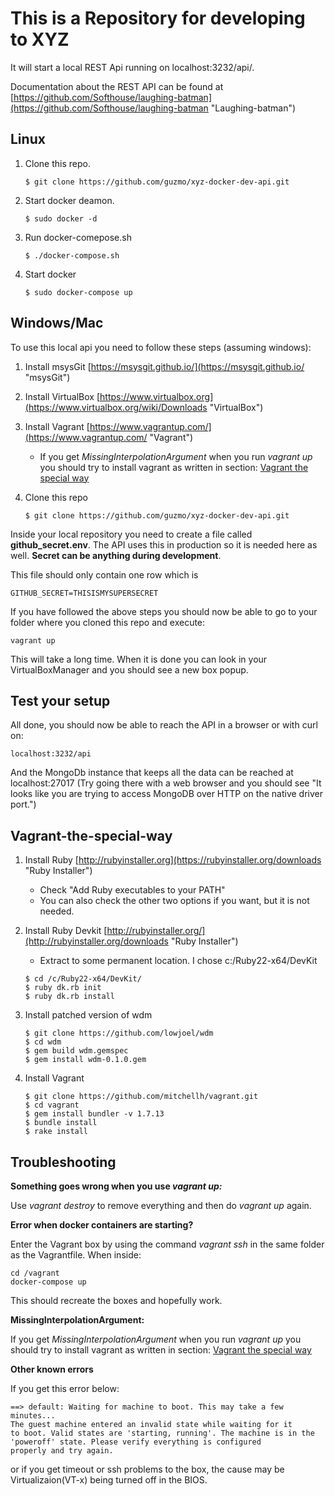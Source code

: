 # This is a Repository for developing to XYZ #

It will start a local REST Api running on localhost:3232/api/.

Documentation about the REST API can be found at [https://github.com/Softhouse/laughing-batman](https://github.com/Softhouse/laughing-batman "Laughing-batman")

## Linux 
1. Clone this repo.

    ```
    $ git clone https://github.com/guzmo/xyz-docker-dev-api.git
    ```

2. Start docker deamon.

	```
    $ sudo docker -d 
    ```

3. Run docker-comepose.sh

	```
    $ ./docker-compose.sh
    ```

4. Start docker

	```
    $ sudo docker-compose up
    ```

## Windows/Mac

To use this local api you need to follow these steps (assuming windows):

1. Install msysGit [https://msysgit.github.io/](https://msysgit.github.io/ "msysGit")
2. Install VirtualBox [https://www.virtualbox.org](https://www.virtualbox.org/wiki/Downloads "VirtualBox")
3. Install Vagrant [https://www.vagrantup.com/](https://www.vagrantup.com/ "Vagrant")
    - If you get *MissingInterpolationArgument* when you run *vagrant up* you should try to install vagrant as written in section: [Vagrant the special way](#Vagrant-the-special-way)

4. Clone this repo

    ```
    $ git clone https://github.com/guzmo/xyz-docker-dev-api.git
    ```

Inside your local repository you need to create a file called **github_secret.env**.
The API uses this in production so it is needed here as well. **Secret can be anything during development**.

This file should only contain one row which is

    GITHUB_SECRET=THISISMYSUPERSECRET

If you have followed the above steps you should now be able to go to your
folder where you cloned this repo and execute:

    vagrant up

This will take a long time.  When it is done you can look in your
VirtualBoxManager and you should see a new box popup.

## Test your setup ##

All done, you should now be able to reach the API in a browser or with curl on:

    localhost:3232/api

And the MongoDb instance that keeps all the data can be reached at
localhost:27017 (Try going there with a web browser and you should see "It
looks like you are trying to access MongoDB over HTTP on the native driver
port.")

## Vagrant-the-special-way


1. Install Ruby [http://rubyinstaller.org](https://rubyinstaller.org/downloads "Ruby Installer")
   - Check "Add Ruby executables to your PATH"
   - You can also check the other two options if you want, but it is not needed.
2. Install Ruby Devkit [http://rubyinstaller.org/](http://rubyinstaller.org/downloads "Ruby Installer")
   - Extract to some permanent location. I chose c:/Ruby22-x64/DevKit

    ```
    $ cd /c/Ruby22-x64/DevKit/
    $ ruby dk.rb init
    $ ruby dk.rb install
    ```

3. Install patched version of wdm

    ```
    $ git clone https://github.com/lowjoel/wdm
    $ cd wdm
    $ gem build wdm.gemspec
    $ gem install wdm-0.1.0.gem
    ```

4. Install Vagrant

    ```
    $ git clone https://github.com/mitchellh/vagrant.git
    $ cd vagrant
    $ gem install bundler -v 1.7.13
    $ bundle install
    $ rake install
    ```

## Troubleshooting ##

**Something goes wrong when you use *vagrant up:***

Use *vagrant destroy* to remove everything and then do *vagrant up* again.

**Error when docker containers are starting?**

Enter the Vagrant box by using the command *vagrant ssh* in the same folder as the Vagrantfile.
When inside:

    cd /vagrant
    docker-compose up

This should recreate the boxes and hopefully work.

**MissingInterpolationArgument:**

If you get *MissingInterpolationArgument* when you run *vagrant up* you should try to install vagrant as written in section: [Vagrant the special way](#Vagrant-the-special-way)

**Other known errors**

If you get this error below: 

    ==> default: Waiting for machine to boot. This may take a few minutes...
    The guest machine entered an invalid state while waiting for it
    to boot. Valid states are 'starting, running'. The machine is in the
    'poweroff' state. Please verify everything is configured
    properly and try again.

or if you get timeout or ssh problems to the box, the cause may be Virtualizaion(VT-x) being turned off in the BIOS.

